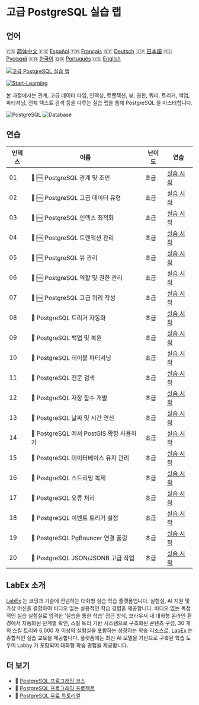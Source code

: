# 고급 PostgreSQL 실습 랩

## 언어

🇨🇳 [简体中文](README_zh.md) 🇪🇸 [Español](README_es.md) 🇫🇷 [Français](README_fr.md) 🇩🇪 [Deutsch](README_de.md) 🇯🇵 [日本語](README_ja.md) 🇷🇺 [Русский](README_ru.md) 🇰🇷 [한국어](README_ko.md) 🇧🇷 [Português](README_pt.md) 🇺🇸 [English](README.md) 

[![고급 PostgreSQL 실습 랩](https://cover-creator.labex.io/advanced-postgresql-practical-labs.png?lang=ko)](https://labex.io/ko/courses/advanced-postgresql-practical-labs)

[![Start-Learning](https://img.shields.io/badge/Start-Learning-whitesmoke?style=for-the-badge)](https://labex.io/ko/courses/advanced-postgresql-practical-labs)

본 과정에서는 관계, 고급 데이터 타입, 인덱싱, 트랜잭션, 뷰, 권한, 쿼리, 트리거, 백업, 파티셔닝, 전체 텍스트 검색 등을 다루는 실습 랩을 통해 PostgreSQL 을 마스터합니다.

![PostgreSQL](https://img.shields.io/badge/PostgreSQL-whitesmoke?style=for-the-badge&logo=postgresql)
![Database](https://img.shields.io/badge/Database-whitesmoke?style=for-the-badge&logo=database)


## 연습

|   인덱스 | 이름                                      | 난이도   | 연습                                                                                                                                                                   |
|----------|-------------------------------------------|----------|------------------------------------------------------------------------------------------------------------------------------------------------------------------------|
|       01 | 🧩 🆓 PostgreSQL 관계 및 조인             | 초급     | <a target='_blank' href='https://labex.io/ko/labs/postgresql-postgresql-relationships-and-joins-550959?course=advanced-postgresql-practical-labs'>실습 시작</a>        |
|       02 | 🧩 🆓 PostgreSQL 고급 데이터 유형         | 초급     | <a target='_blank' href='https://labex.io/ko/labs/postgresql-postgresql-advanced-data-types-550947?course=advanced-postgresql-practical-labs'>실습 시작</a>            |
|       03 | 🧩 🆓 PostgreSQL 인덱스 최적화            | 초급     | <a target='_blank' href='https://labex.io/ko/labs/postgresql-postgresql-index-optimization-550955?course=advanced-postgresql-practical-labs'>실습 시작</a>             |
|       04 | 🧩 🆓 PostgreSQL 트랜잭션 관리            | 초급     | <a target='_blank' href='https://labex.io/ko/labs/postgresql-postgresql-transaction-management-550964?course=advanced-postgresql-practical-labs'>실습 시작</a>         |
|       05 | 🧩 🆓 PostgreSQL 뷰 관리                  | 초급     | <a target='_blank' href='https://labex.io/ko/labs/postgresql-postgresql-views-management-550966?course=advanced-postgresql-practical-labs'>실습 시작</a>               |
|       06 | 🧩 🆓 PostgreSQL 역할 및 권한 관리        | 초급     | <a target='_blank' href='https://labex.io/ko/labs/postgresql-postgresql-role-and-permission-management-550960?course=advanced-postgresql-practical-labs'>실습 시작</a> |
|       07 | 🧩 🆓 PostgreSQL 고급 쿼리 작성           | 초급     | <a target='_blank' href='https://labex.io/ko/labs/postgresql-postgresql-advanced-query-writing-550948?course=advanced-postgresql-practical-labs'>실습 시작</a>         |
|       08 | 🧩  PostgreSQL 트리거 자동화              | 초급     | <a target='_blank' href='https://labex.io/ko/labs/postgresql-postgresql-trigger-automation-550965?course=advanced-postgresql-practical-labs'>실습 시작</a>             |
|       09 | 🧩  PostgreSQL 백업 및 복원               | 초급     | <a target='_blank' href='https://labex.io/ko/labs/postgresql-postgresql-backup-and-restore-550949?course=advanced-postgresql-practical-labs'>실습 시작</a>             |
|       10 | 🧩  PostgreSQL 테이블 파티셔닝            | 초급     | <a target='_blank' href='https://labex.io/ko/labs/postgresql-postgresql-table-partitioning-550963?course=advanced-postgresql-practical-labs'>실습 시작</a>             |
|       11 | 🧩  PostgreSQL 전문 검색                  | 초급     | <a target='_blank' href='https://labex.io/ko/labs/postgresql-postgresql-full-text-search-550954?course=advanced-postgresql-practical-labs'>실습 시작</a>               |
|       12 | 🧩  PostgreSQL 저장 함수 개발             | 초급     | <a target='_blank' href='https://labex.io/ko/labs/postgresql-postgresql-stored-function-development-550961?course=advanced-postgresql-practical-labs'>실습 시작</a>    |
|       13 | 🧩  PostgreSQL 날짜 및 시간 연산          | 초급     | <a target='_blank' href='https://labex.io/ko/labs/postgresql-postgresql-date-and-time-operations-550951?course=advanced-postgresql-practical-labs'>실습 시작</a>       |
|       14 | 🧩  PostgreSQL 에서 PostGIS 확장 사용하기 | 초급     | <a target='_blank' href='https://labex.io/ko/labs/postgresql-using-the-postgis-extension-in-postgresql-550958?course=advanced-postgresql-practical-labs'>실습 시작</a> |
|       15 | 🧩  PostgreSQL 데이터베이스 유지 관리     | 초급     | <a target='_blank' href='https://labex.io/ko/labs/postgresql-postgresql-database-maintenance-550950?course=advanced-postgresql-practical-labs'>실습 시작</a>           |
|       16 | 🧩  PostgreSQL 스트리밍 복제              | 초급     | <a target='_blank' href='https://labex.io/ko/labs/postgresql-postgresql-streaming-replication-550962?course=advanced-postgresql-practical-labs'>실습 시작</a>          |
|       17 | 🧩  PostgreSQL 오류 처리                  | 초급     | <a target='_blank' href='https://labex.io/ko/labs/postgresql-postgresql-error-handling-550952?course=advanced-postgresql-practical-labs'>실습 시작</a>                 |
|       18 | 🧩  PostgreSQL 이벤트 트리거 설정         | 초급     | <a target='_blank' href='https://labex.io/ko/labs/postgresql-postgresql-event-trigger-setup-550953?course=advanced-postgresql-practical-labs'>실습 시작</a>            |
|       19 | 🧩  PostgreSQL PgBouncer 연결 풀링        | 초급     | <a target='_blank' href='https://labex.io/ko/labs/postgresql-postgresql-pgbouncer-connection-pooling-550957?course=advanced-postgresql-practical-labs'>실습 시작</a>   |
|       20 | 🧩  PostgreSQL JSON/JSONB 고급 작업       | 초급     | <a target='_blank' href='https://labex.io/ko/labs/postgresql-postgresql-json-jsonb-advanced-operations-550956?course=advanced-postgresql-practical-labs'>실습 시작</a> |

## LabEx 소개

[LabEx](https://labex.io) 는 코딩과 기술에 전념하는 대화형 실습 학습 플랫폼입니다. 실험실, AI 지원 및 가상 머신을 결합하여 비디오 없는 실용적인 학습 경험을 제공합니다. 비디오 없는 독점적인 실습 실험실로 엄격한 '실습을 통한 학습' 접근 방식, 브라우저 내 대화형 온라인 환경에서 자동화된 단계별 확인, 스킬 트리 기반 시스템으로 구조화된 콘텐츠 구성, 30 개의 스킬 트리와 6,000 개 이상의 실험실을 포함하는 성장하는 학습 리소스로, [LabEx](https://labex.io) 는 종합적인 실습 교육을 제공합니다. 플랫폼에는 최신 AI 모델을 기반으로 구축된 학습 도우미 Labby 가 포함되어 대화형 학습 경험을 제공합니다.

## 더 보기

- 🔗 [PostgreSQL 프로그래밍 코스](https://github.com/labex-labs/awesome-programming-courses)
- 🔗 [PostgreSQL 프로그래밍 프로젝트](https://github.com/labex-labs/awesome-programming-projects)
- 🔗 [PostgreSQL 무료 튜토리얼](https://github.com/labex-labs/postgresql-free-tutorials)


